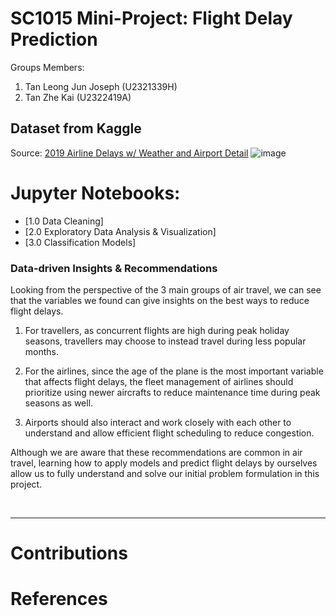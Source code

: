 # SC1015 Mini-Project: Flight Delay Prediction
Groups Members: 
1. Tan Leong Jun Joseph (U2321339H)
2. Tan Zhe Kai (U2322419A)

## Dataset from Kaggle
Source: [2019 Airline Delays w/ Weather and Airport Detail](https://www.kaggle.com/datasets/threnjen/2019-airline-delays-and-cancellations)
![image](https://github.com/tanzhekai/SC1015/assets/160701256/438201ae-79f6-4100-8a72-0043e1274b79)

# Jupyter Notebooks:
- [1.0 Data Cleaning]
- [2.0 Exploratory Data Analysis & Visualization]
- [3.0 Classification Models]



### Data-driven Insights & Recommendations
Looking from the perspective of the 3 main groups of air travel, we can see that the variables we found can give insights on the best ways to reduce flight delays. 

1. For travellers, as concurrent flights are high during peak holiday seasons, travellers may choose to instead travel during less popular months. 

2. For the airlines, since the age of the plane is the most important variable that affects flight delays, the fleet management of airlines should prioritize using newer aircrafts to reduce maintenance time during peak seasons as well. 

3. Airports should also interact and work closely with each other to understand and allow efficient flight scheduling to reduce congestion. 

Although we are aware that these recommendations are common in air travel, learning how to apply models and predict flight delays by ourselves allow us to fully understand and solve our initial problem formulation in this project.

<br>

---

# Contributions

# References
